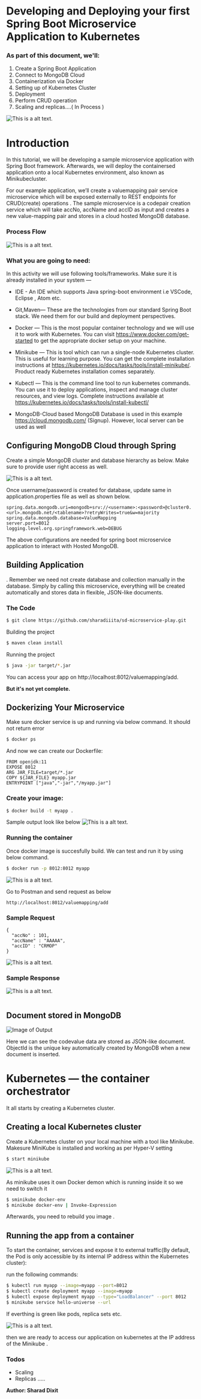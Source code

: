 # Developing and Deploying your first Spring Boot Microservice Application to Kubernetes
### As part of this document, we'll:

1. Create a Spring Boot Application
1. Connect to MongoDB Cloud
1. Containerization via Docker
1. Setting up of Kubernetes Cluster
1. Deployment 
1. Perform CRUD operation 
1. Scaling and replicas....( In Process )


![This is a alt text.](1.png )

# Introduction
In this tutorial, we will be developing a sample microservice application with Spring Boot framework. Afterwards, we will deploy the containersed application onto a local Kubernetes environment, also known as Minikubecluster.

For our example application, we’ll create a valuemapping pair service microservice which will be exposed externally to REST endpoints for CRUD(create) operations . The sample microservice is a codepair creation service which will take accNo, accName and accID as input and creates a new value-mapping pair and stores in a cloud hosted MongoDB database.

### Process Flow
![This is a alt text.](2.png )

### What you are going to need:
In this activity we will use following tools/frameworks. Make sure it is already installed in your system —

* IDE - An IDE which supports Java spring-boot environment i.e VSCode, Eclipse , Atom etc. 

* Git,Maven— These are the technologies from our standard Spring Boot stack. We need them for our build and deployment perspectives.

* Docker — This is the most popular container technology and we will use it to work with Kubernetes. You can visit https://www.docker.com/get-started to get the appropriate docker setup on your machine. 

* Minikube — This is tool which can run a single-node Kubernetes cluster. This is useful for learning purpose. You can get the complete installation instructions at https://kubernetes.io/docs/tasks/tools/install-minikube/. Product ready Kubernetes installation comes separately.

* Kubectl — This is the command line tool to run kubernetes commands. You can use it to deploy applications, inspect and manage cluster resources, and view logs. Complete instructions available at https://kubernetes.io/docs/tasks/tools/install-kubectl/

* MongoDB-Cloud based MongoDB Database is used in this example https://cloud.mongodb.com/ (Signup). However, local server can be used as well



## Configuring MongoDB Cloud through Spring

Create a simple MongoDB cluster and database hierarchy as below. Make sure to provide user right access as well.

![This is a alt text.](3.png ) 

Once username/password is created for database, update same in application.properties file as well as shown below.

```
spring.data.mongodb.uri=mongodb+srv://<username>:<password>@cluster0.<url>.mongodb.net/<tablename>?retryWrites=true&w=majority
spring.data.mongodb.database=ValueMapping
server.port=8012
logging.level.org.springframework.web=DEBUG
```

The above configurations are needed for spring boot microservice application to interact with Hosted MongoDB. 

## Building Application

. Remember we need not create database and collection manually in the database. Simply by calling this microservice, everything will be created automatically and stores data in flexible, JSON-like documents.


### The Code 
```sh
$ git clone https://github.com/sharadiiita/sd-microservice-play.git

```
Building the project

```sh
$ maven clean install

```
Running the project

```sh
$ java -jar target/*.jar

```
You can access your app on http://localhost:8012/valuemapping/add.

**But it's not yet complete.**

##  Dockerizing Your Microservice
Make sure docker service is up and running via below command. It should not return error
```sh
$ docker ps

```
And now we can create our Dockerfile:
````
FROM openjdk:11
EXPOSE 8012
ARG JAR_FILE=target/*.jar
COPY ${JAR_FILE} myapp.jar
ENTRYPOINT ["java","-jar","/myapp.jar"]
````

### Create your image:

```sh
$ docker build -t myapp .

```

Sample output look like below 
![This is a alt text.](4.png ) 

### Running the container
Once docker image is succesfully build. We can test and run it by using below command.

```sh
$ docker run -p 8012:8012 myapp

```

![This is a alt text.](5.png ) 

Go to Postman and send request as below
```
http://localhost:8012/valuemapping/add
```

### Sample Request

```
{
  "accNo" : 101,
  "accName" : "AAAAA",  
  "accID" : "CRMOP"
}
```
![This is a alt text.](6.png ) 

### Sample Response
![This is a alt text.](7.png ) 
```
```

## Document stored in MongoDB

![Image of Output](8.png)

Here we can see the codevalue data are stored as JSON-like document. ObjectId is the unique key automatically created by MongoDB when a new document is inserted.

# Kubernetes — the container orchestrator
It all starts by creating a Kubernetes cluster.

## Creating a local Kubernetes cluster

Create a Kubernetes cluster on your local machine with a tool like Minikube. Makesure MiniKube is installed and working as per Hyper-V setting

```sh
$ start minikube

```

![This is a alt text.](9.png ) 


As minikube uses it own Docker demon which is running inside it so we need to switch it 

```sh
$ sminikube docker-env
$ minikube docker-env | Invoke-Expression

```

Afterwards, you need to rebuild you image .


## Running the app from a container

To start the container, services and  expose it to external traffic(By default, the Pod is only accessible by its internal IP address within the Kubernetes cluster): 

run the following commands:

```sh
$ kubectl run myapp --image=myapp --port=8012
$ kubectl create deployment myapp --image=myapp 
$ kubectl expose deployment myapp --type="LoadBalancer" --port 8012      
$ minikube service hello-universe --url
```

If everthing is green like pods, replica sets etc.

![This is a alt text.](10.png ) 

then we are ready to access our application on kubernetes at the IP address of the Minikube .



### Todos

 - Scaling
 - Replicas
 .....




**Author: Sharad Dixit** 